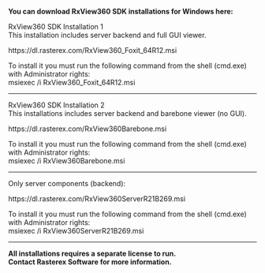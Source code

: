 <b>You can download RxView360 SDK installations for Windows here:</b>
<p>
RxView360 SDK Installation 1<br>
This installation includes server backend and full GUI viewer.
<p>
<p>
https://dl.rasterex.com/RxView360_Foxit_64R12.msi
</p>
To install it you must run the following command from the shell (cmd.exe) with Administrator rights:<br>
msiexec /i RxView360_Foxit_64R12.msi

<hr>

<p>
RxView360 SDK Installation 2<br>
This installations includes server backend and barebone viewer (no GUI).
<p>
<p>
https://dl.rasterex.com/RxView360Barebone.msi
</p>
To install it you must run the following command from the shell (cmd.exe) with Administrator rights:<br>
msiexec /i RxView360Barebone.msi

<hr>


<p>
Only server components (backend):
<p>
https://dl.rasterex.com/RxView360ServerR21B269.msi
</p>
To install it you must run the following command from the shell (cmd.exe) with Administrator rights:<br>
msiexec /i RxView360ServerR21B269.msi
<br>
<hr>
<p>
<b>All installations requires a separate license to run.<br>
Contact Rasterex Software for more information.
</b>
  
</p>
